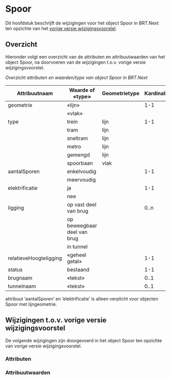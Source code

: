 Spoor
=====

Dit hoofdstuk beschrijft de wijzigingen voor het object Spoor in BRT.Next ten
opzichte van het [vorige versie
wijzigingsvoorstel](https://docs.geostandaarden.nl/brtnext/cv-im-brtnext-20221104/#spoor).

Overzicht
---------

Hieronder volgt een overzicht van de attributen en attribuutwaarden van het
object Spoor, na doorvoeren van de wijzigingen t.o.v. vorige versie
wijzigingsvoorstel.

*Overzicht attributen en waarden/type van object Spoor in BRT.Next*

| Attribuutnaam          | Waarde of «type»            | Geometrietype | Kardinaliteit |
|------------------------|-----------------------------|---------------|---------------|
| geometrie              | «lijn»                      |               | 1-1           |
|                        | «vlak»                      |               |               |
| type                   | trein                       | lijn          | 1-1           |
|                        | tram                        | lijn          |               |
|                        | sneltram                    | lijn          |               |
|                        | metro                       | lijn          |               |
|                        | gemengd                     | lijn          |               |
|                        | spoorbaan                   | vlak          |               |
| aantalSporen           | enkelvoudig                 |               | 1-1           |
|                        | meervoudig                  |               |               |
| elektrificatie         | ja                          |               | 1-1           |
|                        | nee                         |               |               |
| ligging                | op vast deel van brug       |               | 0..n          |
|                        | op beweegbaar deel van brug |               |               |
|                        | in tunnel                   |               |               |
| relatieveHoogteligging | «geheel getal»              |               | 1-1           |
| status                 | bestaand                    |               | 1-1           |
| brugnaam               | «tekst»                     |               | 0..1          |
| tunnelnaam             | «tekst»                     |               | 0..1          |

attribuut ‘aantalSporen’ en ‘elektrificatie’ is alleen verplicht voor objecten
Spoor met lijngeometrie.

Wijzigingen t.o.v. vorige versie wijzigingsvoorstel
---------------------------------------------------

De volgende wijzigingen zijn doorgevoerd in het object Spoor ten opzichte van
vorige versie wijzigingsvoorstel.

### Attributen

### Attribuutwaarden
